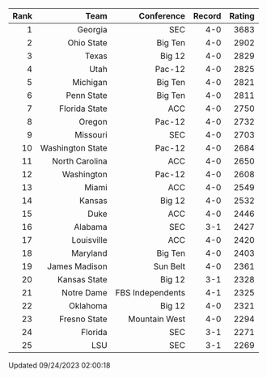 | Rank  | Team                 | Conference           | Record   | Rating |
| ---:  | ---:                 | ---:                 | ---:     | ---:   |
| 1     | Georgia              | SEC                  | 4-0      | 3683   |
| 2     | Ohio State           | Big Ten              | 4-0      | 2902   |
| 3     | Texas                | Big 12               | 4-0      | 2829   |
| 4     | Utah                 | Pac-12               | 4-0      | 2825   |
| 5     | Michigan             | Big Ten              | 4-0      | 2821   |
| 6     | Penn State           | Big Ten              | 4-0      | 2811   |
| 7     | Florida State        | ACC                  | 4-0      | 2750   |
| 8     | Oregon               | Pac-12               | 4-0      | 2732   |
| 9     | Missouri             | SEC                  | 4-0      | 2703   |
| 10    | Washington State     | Pac-12               | 4-0      | 2684   |
| 11    | North Carolina       | ACC                  | 4-0      | 2650   |
| 12    | Washington           | Pac-12               | 4-0      | 2608   |
| 13    | Miami                | ACC                  | 4-0      | 2549   |
| 14    | Kansas               | Big 12               | 4-0      | 2532   |
| 15    | Duke                 | ACC                  | 4-0      | 2446   |
| 16    | Alabama              | SEC                  | 3-1      | 2427   |
| 17    | Louisville           | ACC                  | 4-0      | 2420   |
| 18    | Maryland             | Big Ten              | 4-0      | 2403   |
| 19    | James Madison        | Sun Belt             | 4-0      | 2361   |
| 20    | Kansas State         | Big 12               | 3-1      | 2328   |
| 21    | Notre Dame           | FBS Independents     | 4-1      | 2325   |
| 22    | Oklahoma             | Big 12               | 4-0      | 2321   |
| 23    | Fresno State         | Mountain West        | 4-0      | 2294   |
| 24    | Florida              | SEC                  | 3-1      | 2271   |
| 25    | LSU                  | SEC                  | 3-1      | 2269   |

Updated 09/24/2023 02:00:18
